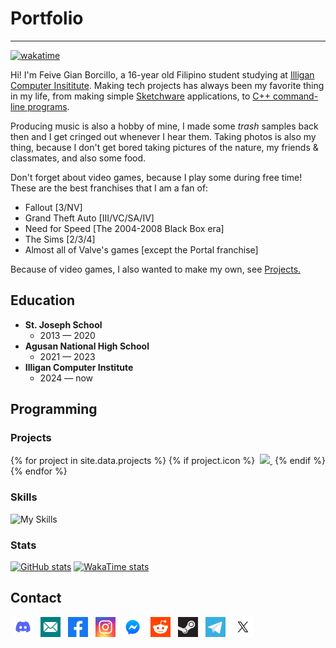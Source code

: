 # Portfolio
---
[![wakatime](https://wakatime.com/badge/user/5808628f-a030-46f2-9f93-7a722db66857.svg)](https://wakatime.com/@5808628f-a030-46f2-9f93-7a722db66857)

Hi! I'm Feive Gian Borcillo, a 16-year old Filipino student studying
at [Illigan Computer Insititute](https://ici.edu.ph). Making tech projects
has always been my favorite thing in my life, from making simple [Sketchware](https://sketchware.io)
applications, to [C++ command-line programs](https://github.com/spir0th/proyekgen).

Producing music is also a hobby of mine, I made some *trash* samples back then and I get
cringed out whenever I hear them. Taking photos is also my thing, because I don't get bored taking
pictures of the nature, my friends & classmates, and also some food.

Don't forget about video games, because I play some during free time! These are the best franchises
that I am a fan of:
- Fallout [3/NV]
- Grand Theft Auto [III/VC/SA/IV]
- Need for Speed [The 2004-2008 Black Box era]
- The Sims [2/3/4]
- Almost all of Valve's games [except the Portal franchise]

Because of video games, I also wanted to make my own, see [Projects.](/projects)

## Education
- **St. Joseph School**
	- 2013 &mdash; 2020
- **Agusan National High School**
	- 2021 &mdash; 2023
- **Illigan Computer Institute**
	- 2024 &mdash; now

## Programming
### Projects
<p align="left">
  {% for project in site.data.projects %}
    {% if project.icon %}
	  <a href="/projects" style="padding: 4px; padding-bottom: 8px;">
	    <img src="{{ project.icon | relative_url }}" />
	  </a>
    {% endif %}
  {% endfor %}
</p>

### Skills
![My Skills](https://skillicons.dev/icons?i=androidstudio,bash,bootstrap,c,cpp,cmake,git,github,gradle,godot,html,idea,js,jquery,kotlin,md,php,powershell,py,qt,ruby,rust,sass,supabase)

### Stats
[![GitHub stats](https://github-readme-stats.vercel.app/api?username=spir0th&theme=transparent&hide_title=true&rank_icon=github)](https://github.com/spir0th)
[![WakaTime stats](https://github-readme-stats.vercel.app/api/wakatime?username=spir0th&theme=transparent&hide_title=true)](https://wakatime.com/@spir0th)

## Contact
<p align="left">
  <a target="_blank" href="https://discord.com/users/737965016241799210" style="padding: 4px; padding-bottom: 8px;"><img src="https://raw.githubusercontent.com/edent/SuperTinyIcons/master/images/svg/discord.svg" width="32px" height="32px" /></a>
  <a target="_blank" href="mailto:spir.0th.xyz@gmail.com" style="padding: 4px; padding-bottom: 8px;"><img src="https://raw.githubusercontent.com/edent/SuperTinyIcons/master/images/svg/email.svg" width="32px" height="32px" /></a>
  <a target="_blank" href="https://facebook.com/@spir0th" style="padding: 4px; padding-bottom: 8px;"><img src="https://raw.githubusercontent.com/edent/SuperTinyIcons/master/images/svg/facebook.svg" width="32px" height="32px" /></a>
  <a target="_blank" href="https://instagram.com/spir0th" style="padding: 4px; padding-bottom: 8px;"><img src="https://raw.githubusercontent.com/edent/SuperTinyIcons/master/images/svg/instagram.svg" width="32px" height="32px" /></a>
  <a target="_blank" href="https://m.me/spir0th" style="padding: 4px; padding-bottom: 8px;"><img src="https://raw.githubusercontent.com/edent/SuperTinyIcons/master/images/svg/messenger.svg" width="32px" height="32px" /></a>
  <a target="_blank" href="https://reddit.com/user/spir0th" style="padding: 4px; padding-bottom: 8px;"><img src="https://raw.githubusercontent.com/edent/SuperTinyIcons/master/images/svg/reddit.svg" width="32px" height="32px" /></a>
  <a target="_blank" href="https://steamcommunity.com/id/spir0th" style="padding: 4px; padding-bottom: 8px;"><img src="https://raw.githubusercontent.com/edent/SuperTinyIcons/master/images/svg/steam.svg" width="32px" height="32px" /></a>
  <a target="_blank" href="https://t.me/spir0th" style="padding: 4px; padding-bottom: 8px;"><img src="https://raw.githubusercontent.com/edent/SuperTinyIcons/master/images/svg/telegram.svg" width="32px" height="32px" /></a>
  <a target="_blank" href="https://twitter.com/spir0th" style="padding: 4px; padding-bottom: 8px;"><img src="https://raw.githubusercontent.com/edent/SuperTinyIcons/master/images/svg/x.svg" width="32px" height="32px" /></a>
</p>
